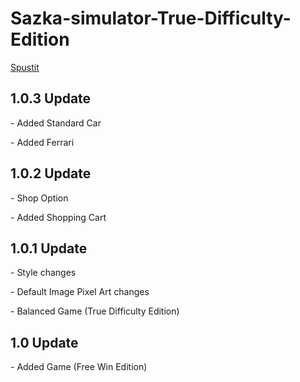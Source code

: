 # Sazka-simulator-True-Difficulty-Edition
[Spustit](https://latethen.github.io/Sazka-simulator-True-Difficulty-Edition/)



<h2>1.0.3 Update</h2>
<p>- Added Standard Car</p>
<p>- Added Ferrari</p>

<h2>1.0.2 Update</h2>
<p>- Shop Option</p>
<p>- Added Shopping Cart</p>

<h2>1.0.1 Update</h2>
<p>- Style changes</p>
<p>- Default Image Pixel Art changes</p>
<p>- Balanced Game (True Difficulty Edition)</p>

<h2>1.0 Update</h2>
<p>- Added Game (Free Win Edition)</p>
